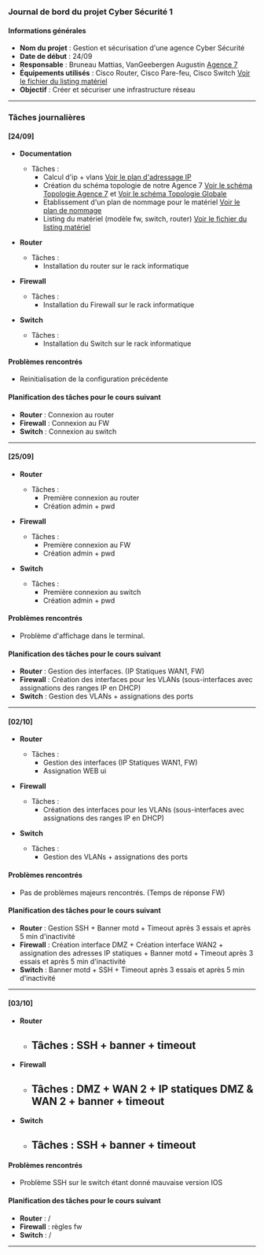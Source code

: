 ### Journal de bord du projet Cyber Sécurité 1

#### Informations générales
- **Nom du projet** : Gestion et sécurisation d'une agence Cyber Sécurité
- **Date de début** : 24/09
- **Responsable** : Bruneau Mattias, VanGeebergen Augustin [Agence 7](https://hehbe.sharepoint.com/:x:/s/ProjetNCS24-25/EdweGC-EY5BFsuIHzsa7iVgBw1Zvj9vY04dX3xhwbmGvQQ?e=5gkhVu)
- **Équipements utilisés** : Cisco Router, Cisco Pare-feu, Cisco Switch [Voir le fichier du listing matériel](https://hehbe.sharepoint.com/:x:/s/ProjetNCS24-25/ETGzcyEQXQxNslHoVWp1CxQBCQ8W4vsedDhDQMpND4AyOg?e=YgYeFm)
- **Objectif** : Créer et sécuriser une infrastructure réseau

---

### Tâches journalières

#### [24/09]
- **Documentation**
  - Tâches : 
    - Calcul d'ip + vlans [Voir le plan d'adressage IP](https://hehbe.sharepoint.com/:x:/s/ProjetNCS24-25/EcETquFhT_xKs3_gccl2YeoBYWN3p69SK__KNRE3zvjxvA?e=kebmIb)
    - Création du schéma topologie de notre Agence 7 [Voir le schéma Topologie Agence 7](/Topologie_Agence_7.drawio.png) et  [ Voir le schéma Topologie Globale](/Topologie%20Globale%20-%20WAN1%20-%20OSPF.drawio.png)
    - Etablissement d'un plan de nommage pour le matériel [Voir le plan de nommage](https://hehbe.sharepoint.com/:b:/s/ProjetNCS24-25/Eeo_XCfsLiNDtg6XA8V0OrABeK48h_H_cILAkcAcdGktkg?e=8AbVON)
    - Listing du matériel (modèle fw, switch, router) [Voir le fichier du listing matériel](https://hehbe.sharepoint.com/:x:/s/ProjetNCS24-25/ETGzcyEQXQxNslHoVWp1CxQBCQ8W4vsedDhDQMpND4AyOg?e=YgYeFm)

- **Router**
  - Tâches :
    - Installation du router sur le rack informatique

- **Firewall**
  - Tâches :
    - Installation du Firewall sur le rack informatique

- **Switch**
  - Tâches :
    - Installation du Switch sur le rack informatique


#### Problèmes rencontrés
- Reinitialisation de la configuration précédente

#### Planification des tâches pour le cours suivant
- **Router** : Connexion au router
- **Firewall** : Connexion au FW
- **Switch** :  Connexion au switch

---


#### [25/09]
- **Router**
  - Tâches :
    - Première connexion au router
    - Création admin + pwd

- **Firewall**
  - Tâches :
    - Première connexion au FW
    - Création admin + pwd

- **Switch**
  - Tâches :
    - Première connexion au switch
    - Création admin + pwd


#### Problèmes rencontrés
- Problème d'affichage dans le terminal.

#### Planification des tâches pour le cours suivant
- **Router** : Gestion des interfaces. (IP Statiques WAN1, FW)
- **Firewall** : Création des interfaces pour les VLANs (sous-interfaces avec assignations des ranges IP en DHCP)
- **Switch** : Gestion des VLANs + assignations des ports 

---

#### [02/10]
- **Router**
  - Tâches :
    - Gestion des interfaces (IP Statiques WAN1, FW)
    - Assignation WEB ui 

- **Firewall**
  - Tâches :
    - Création des interfaces pour les VLANs (sous-interfaces avec assignations des ranges IP en DHCP)

- **Switch**
  - Tâches :
    - Gestion des VLANs + assignations des ports 


#### Problèmes rencontrés
- Pas de problèmes majeurs rencontrés. (Temps de réponse FW)

#### Planification des tâches pour le cours suivant
- **Router** : Gestion SSH + Banner motd + Timeout après 3 essais et après 5 min d'inactivité 
- **Firewall** : Création interface DMZ + Création interface WAN2 + assignation des adresses IP statiques + Banner motd + Timeout après 3 essais et après 5 min d'inactivité 
- **Switch** : Banner motd + SSH + Timeout après 3 essais et après 5 min d'inactivité 

---

#### [03/10]
- **Router**
  - Tâches : SSH + banner + timeout 
    - 

- **Firewall**
  - Tâches : DMZ + WAN 2 + IP statiques DMZ & WAN 2 + banner + timeout
    - 

- **Switch**
  - Tâches : SSH + banner + timeout
    - 


#### Problèmes rencontrés
- Problème SSH sur le switch étant donné mauvaise version IOS 

#### Planification des tâches pour le cours suivant
- **Router** : /
- **Firewall** : règles fw
- **Switch** : /

---